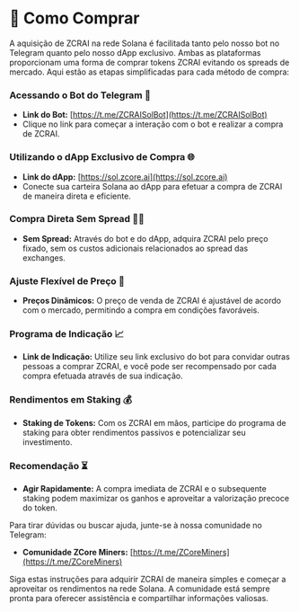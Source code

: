 # 🛒 Como Comprar

A aquisição de ZCRAI na rede Solana é facilitada tanto pelo nosso bot no Telegram quanto pelo nosso dApp exclusivo. Ambas as plataformas proporcionam uma forma de comprar tokens ZCRAI evitando os spreads de mercado. Aqui estão as etapas simplificadas para cada método de compra:

### Acessando o Bot do Telegram 🤖

* **Link do Bot:** [https://t.me/ZCRAISolBot](https://t.me/ZCRAISolBot)
* Clique no link para começar a interação com o bot e realizar a compra de ZCRAI.

### Utilizando o dApp Exclusivo de Compra 🌐

* **Link do dApp:** [https://sol.zcore.ai](https://sol.zcore.ai)
* Conecte sua carteira Solana ao dApp para efetuar a compra de ZCRAI de maneira direta e eficiente.

### Compra Direta Sem Spread 🚫💸

* **Sem Spread:** Através do bot e do dApp, adquira ZCRAI pelo preço fixado, sem os custos adicionais relacionados ao spread das exchanges.

### Ajuste Flexível de Preço 🔧

* **Preços Dinâmicos:** O preço de venda de ZCRAI é ajustável de acordo com o mercado, permitindo a compra em condições favoráveis.

### Programa de Indicação 📈

* **Link de Indicação:** Utilize seu link exclusivo do bot para convidar outras pessoas a comprar ZCRAI, e você pode ser recompensado por cada compra efetuada através de sua indicação.

### Rendimentos em Staking 💰

* **Staking de Tokens:** Com os ZCRAI em mãos, participe do programa de staking para obter rendimentos passivos e potencializar seu investimento.

### Recomendação ⏳

* **Agir Rapidamente:** A compra imediata de ZCRAI e o subsequente staking podem maximizar os ganhos e aproveitar a valorização precoce do token.

Para tirar dúvidas ou buscar ajuda, junte-se à nossa comunidade no Telegram:

* **Comunidade ZCore Miners:** [https://t.me/ZCoreMiners](https://t.me/ZCoreMiners)

Siga estas instruções para adquirir ZCRAI de maneira simples e começar a aproveitar os rendimentos na rede Solana. A comunidade está sempre pronta para oferecer assistência e compartilhar informações valiosas.
